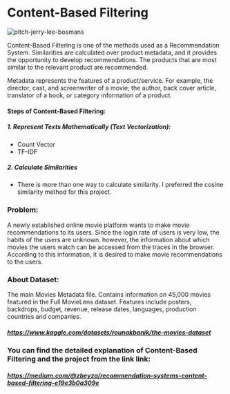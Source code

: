 # Content-Based Filtering

![pitch-jerry-lee-bosmans](https://user-images.githubusercontent.com/81737980/206035576-54999789-d45d-44de-96c0-21d6b81980ab.jpg)

Content-Based Filtering is one of the methods used as a Recommendation System. Similarities are calculated over product metadata, and it provides the opportunity to develop recommendations. The products that are most similar to the relevant product are recommended.

Metadata represents the features of a product/service. For example, the director, cast, and screenwriter of a movie; the author, back cover article, translator of a book, or category information of a product.

#### Steps of Content-Based Filtering:
##### 1. Represent Texts Mathematically (Text Vectorization):

- Count Vector 
- TF-IDF

##### 2. Calculate Similarities

- There is more than one way to calculate similarity. I preferred the cosine similarity method for this project.

### Problem:
A newly established online movie platform wants to make movie recommendations to its users. Since the login rate of users is very low, the habits of the users are unknown. however, the information about which movies the users watch can be accessed from the traces in the browser. According to this information, it is desired to make movie recommendations to the users.

### About Dataset:
The main Movies Metadata file. Contains information on 45,000 movies featured in the Full MovieLens dataset. Features include posters, backdrops, budget, revenue, release dates, languages, production countries and companies.

##### https://www.kaggle.com/datasets/rounakbanik/the-movies-dataset

### You can find the detailed explanation of Content-Based Filtering  and the project from the link link:
##### https://medium.com/@zbeyza/recommendation-systems-content-based-filtering-e19e3b0a309e

